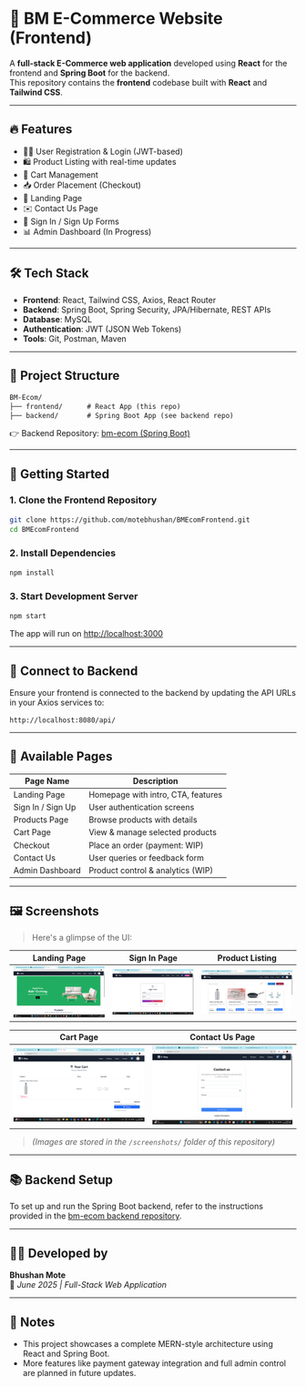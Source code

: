 # 🛒 BM E-Commerce Website (Frontend)

A **full-stack E-Commerce web application** developed using **React** for the frontend and **Spring Boot** for the backend.  
This repository contains the **frontend** codebase built with **React** and **Tailwind CSS**.

---

## 🔥 Features

- 🧑‍💻 User Registration & Login (JWT-based)
- 🛍️ Product Listing with real-time updates
- 🛒 Cart Management
- 📥 Order Placement (Checkout)
- 🧭 Landing Page
- ✉️ Contact Us Page
- 📇 Sign In / Sign Up Forms
- 📊 Admin Dashboard (In Progress)

---

## 🛠 Tech Stack

- **Frontend**: React, Tailwind CSS, Axios, React Router
- **Backend**: Spring Boot, Spring Security, JPA/Hibernate, REST APIs
- **Database**: MySQL
- **Authentication**: JWT (JSON Web Tokens)
- **Tools**: Git, Postman, Maven

---

## 📁 Project Structure

```
BM-Ecom/
├── frontend/      # React App (this repo)
├── backend/       # Spring Boot App (see backend repo)
```

👉 Backend Repository: [bm-ecom (Spring Boot)](https://github.com/motebhushan/bm-ecom)

---

## 🚀 Getting Started

### 1. Clone the Frontend Repository

```bash
git clone https://github.com/motebhushan/BMEcomFrontend.git
cd BMEcomFrontend
```

### 2. Install Dependencies

```bash
npm install
```

### 3. Start Development Server

```bash
npm start
```

The app will run on [http://localhost:3000](http://localhost:3000)

---

## 🔌 Connect to Backend

Ensure your frontend is connected to the backend by updating the API URLs in your Axios services to:

```
http://localhost:8080/api/
```

---

## 🧾 Available Pages

| Page Name        | Description                         |
|------------------|-------------------------------------|
| Landing Page     | Homepage with intro, CTA, features |
| Sign In / Sign Up| User authentication screens        |
| Products Page    | Browse products with details       |
| Cart Page        | View & manage selected products    |
| Checkout         | Place an order (payment: WIP)      |
| Contact Us       | User queries or feedback form      |
| Admin Dashboard  | Product control & analytics (WIP)  |

---

## 🖼️ Screenshots

> Here's a glimpse of the UI:

| Landing Page | Sign In Page | Product Listing |
|--------------|--------------|------------------|
| ![Landing](https://github.com/motebhushan/BMEcomFrontend/blob/main/Screenshots/landingPage.png) | ![SignIn](https://github.com/motebhushan/BMEcomFrontend/blob/main/Screenshots/signIn.png) | ![Products](https://github.com/motebhushan/BMEcomFrontend/blob/main/Screenshots/Products.png) |

| Cart Page | Contact Us Page |
|-----------|------------------|
| ![Cart](https://github.com/motebhushan/BMEcomFrontend/blob/main/Screenshots/Cart.png) | ![Contact](https://github.com/motebhushan/BMEcomFrontend/blob/main/Screenshots/Contact.png) |

> *(Images are stored in the `/screenshots/` folder of this repository)*

---

## 📚 Backend Setup

To set up and run the Spring Boot backend, refer to the instructions provided in the [bm-ecom backend repository](https://github.com/motebhushan/bm-ecom).

---

## 👨‍💻 Developed by

**Bhushan Mote**  
📅 *June 2025 | Full-Stack Web Application*

---

## 📌 Notes

- This project showcases a complete MERN-style architecture using React and Spring Boot.
- More features like payment gateway integration and full admin control are planned in future updates.
